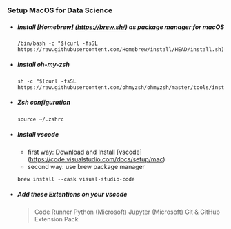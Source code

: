 ### Setup MacOS for Data Science


* ##### Install [Homebrew] (https://brew.sh/) as package manager for macOS
    ```
    /bin/bash -c "$(curl -fsSL https://raw.githubusercontent.com/Homebrew/install/HEAD/install.sh)"
    ```

* ##### Install oh-my-zsh
    ```
    sh -c "$(curl -fsSL https://raw.githubusercontent.com/ohmyzsh/ohmyzsh/master/tools/install.sh)"
    ```

* ##### Zsh configuration
    ```
    source ~/.zshrc
    ```

* ##### Install vscode
    * first way:
    Download and Install [vscode] (https://code.visualstudio.com/docs/setup/mac)
    * second way:
    use brew package manager
    ```
    brew install --cask visual-studio-code
    ```

* ##### Add these Extentions on your vscode
    > Code Runner
    > Python (Microsoft)
    > Jupyter (Microsoft)
    > Git & GitHub Extension Pack
